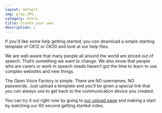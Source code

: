 ```yaml
---
layout: default
img: play.JPG
category: Intro
title: Create your own.
description: |
---
```


If you'd like some help getting started, you can download a simple starting template of CK12 or CK20 and look at our help files.

We are well aware that many people all around the world are priced out of speech. That’s something we want to change.  We also know that  people who are carers or work in speech needs haven’t got the time to learn to use complex websites and new things.  

The Open Voice Factory is simple.  There are NO usernames, NO passwords.  Just upload a template and you’ll be given a special link that you can always use to get back to the communication device you created. 

You can try it out right now by going to [our upload page](upload_board.html) and making a start by watching our 60 second getting started video. 

<a name="create"></a>
